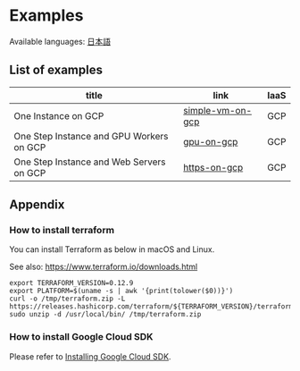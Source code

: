 # Examples

Available languages: [日本語](README.ja.md)

## List of examples

| title                                    | link                                 | IaaS |
| ---------------------------------------- | ------------------------------------ | ---- |
| One Instance on GCP                      | [simple-vm-on-gcp](simple-vm-on-gcp) | GCP  |
| One Step Instance and GPU Workers on GCP | [gpu-on-gcp](gpu-on-gcp)             | GCP  |
| One Step Instance and Web Servers on GCP | [https-on-gcp](https-on-gcp)         | GCP  |

## Appendix

### How to install terraform

You can install Terraform as below in macOS and Linux.

See also: https://www.terraform.io/downloads.html

```shellsession
export TERRAFORM_VERSION=0.12.9
export PLATFORM=$(uname -s | awk '{print(tolower($0))}')
curl -o /tmp/terraform.zip -L https://releases.hashicorp.com/terraform/${TERRAFORM_VERSION}/terraform_${TERRAFORM_VERSION}_${PLATFORM}_amd64.zip
sudo unzip -d /usr/local/bin/ /tmp/terraform.zip
```

### How to install Google Cloud SDK

Please refer to [Installing Google Cloud SDK](https://cloud.google.com/sdk/install).
